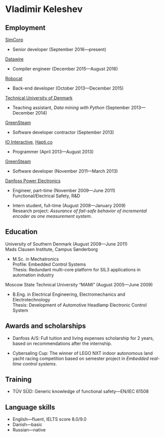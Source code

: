 Vladimir Keleshev
=================

Employment
----------

[SimCorp](http://simcorp.com)

 - Senior developer (September 2016—present)

[Datawire](http://datawire.io)

 - Compiler engineer (December 2015—August 2016)

[Robocat](http://robo.cat)

 - Back-end developer (October 2013—December 2015)

[Technical University of Denmark](http://dtu.dk)

 - Teaching assistant, *Data mining with Python* (September 2013—December 2014)

[GreenSteam](http://greensteam.dk)

 - Software developer contractor (September 2013)

[IO Interactive](http://ioi.dk), [Hapti.co](http://hapti.co)

 - Programmer (April 2013—August 2013)

[GreenSteam](http://www.greensteam.dk)

 - Software developer (November 2011—March 2013)

[Danfoss Power Electronics](http://danfoss.com)

 - Engineer, part-time (November 2009—June 2011)<br>
   Functional/Electrical Safety, R&D

 - Intern student, full-time (August 2008—January 2009)<br>
   Research project: *Assurance of fail-safe behavior of
   incremental encoder as one measurement system*.

Education
-----------

University of Southern Denmark (August 2009—June 2011)<br>
Mads Clausen Institute, Campus Sønderborg

 - M.Sc. in Mechatronics<br>
   Profile: Embedded Control Systems<br>
   Thesis: Redundant multi-core platform for SIL3 applications in
   automation industry

Moscow State Technical University “MAMI” (August 2005—June 2009)

 - B.Eng. in Electrical Engineering, Electromechanics and Electrotechnology<br>
   Thesis: Development of Automotive Headlamp Electronic Control System

Awards and scholarships
-----------------------

 - Danfoss A/S: Full tuition and living expenses scholarship for 2 years,
   based on recommendations after the internship.

 - Cybersaling Cup: The winner of LEGO NXT indoor autonomous land yacht racing
   competition based on semester project in
   *Embedded real-time control systems*.

Training
--------

 - TÜV SÜD: Generic knowledge of functional safety—EN/IEC 61508

Language skills
---------------

 - English—fluent, IELTS score 8.0/9.0
 - Danish—basic
 - Russian—native
